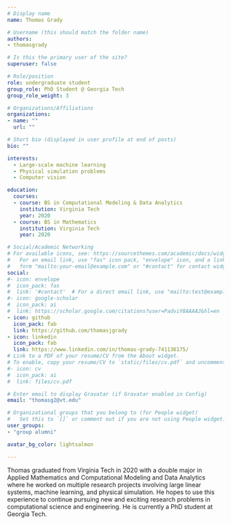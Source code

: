 ```yaml
---
# Display name
name: Thomas Grady

# Username (this should match the folder name)
authors:
- thomasgrady

# Is this the primary user of the site?
superuser: false

# Role/position
role: undergraduate student
group_role: PhD Student @ Georgia Tech
group_role_weight: 3

# Organizations/Affiliations
organizations:
- name: ""
  url: ""

# Short bio (displayed in user profile at end of posts)
bio: ""

interests:
  - Large-scale machine learning
  - Physical simulation problems
  - Computer vision

education:
  courses:
  - course: BS in Computational Modeling & Data Analytics
    institution: Virginia Tech
    year: 2020
  - course: BS in Mathematics
    institution: Virginia Tech
    year: 2020

# Social/Academic Networking
# For available icons, see: https://sourcethemes.com/academic/docs/widgets/#icons
#   For an email link, use "fas" icon pack, "envelope" icon, and a link in the
#   form "mailto:your-email@example.com" or "#contact" for contact widget.
social:
#- icon: envelope
#  icon_pack: fas
#  link: '#contact'  # For a direct email link, use "mailto:test@example.org".
#- icon: google-scholar
#  icon_pack: ai
#  link: https://scholar.google.com/citations?user=PadviY8AAAAJ&hl=en
- icon: github
  icon_pack: fab
  link: https://github.com/thomasjgrady
- icon: linkedin
  icon_pack: fab
  link: https://www.linkedin.com/in/thomas-grady-741136175/
# Link to a PDF of your resume/CV from the About widget.
# To enable, copy your resume/CV to `static/files/cv.pdf` and uncomment the lines below.  
#- icon: cv
#  icon_pack: ai
#  link: files/cv.pdf

# Enter email to display Gravatar (if Gravatar enabled in Config)
email: "thomasg2@vt.edu"

# Organizational groups that you belong to (for People widget)
#   Set this to `[]` or comment out if you are not using People widget.  
user_groups:
- "group alumni"

avatar_bg_color: lightsalmon

---
```


Thomas graduated from Virginia Tech in 2020 with a double major in Applied
Mathematics and Computational Modeling and Data Analytics where he worked on
multiple research projects involving large linear systems, machine learning,
and physical simulation. He hopes to use this experience to continue pursuing
new and exciting research problems in computational science and engineering.
He is currently a PhD student at Georgia Tech.
